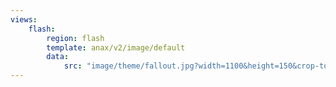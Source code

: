 ```yaml
---
views:
    flash:
        region: flash
        template: anax/v2/image/default
        data:
            src: "image/theme/fallout.jpg?width=1100&height=150&crop-to-fit&area=0,0,30,0"
---
```

